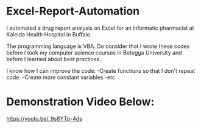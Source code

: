# Excel-Report-Automation

I automated a drug report analysis on Excel  for an informatic pharmacist at Kaleida Health Hospital in  Buffalo.

The programming language is VBA. Do consider that I wrote these codes before I took my computer science courses in Botegga University and before I learned about best practices.

I know how I can improve the code:
-Create functions so that I don't repeat code.
-Create more constant variables
-etc


# Demonstration Video Below:
https://youtu.be/_9s8YTp-4ds
